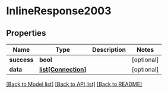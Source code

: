 # InlineResponse2003

## Properties
Name | Type | Description | Notes
------------ | ------------- | ------------- | -------------
**success** | **bool** |  | [optional] 
**data** | [**list[Connection]**](Connection.md) |  | [optional] 

[[Back to Model list]](../README.md#documentation-for-models) [[Back to API list]](../README.md#documentation-for-api-endpoints) [[Back to README]](../README.md)


